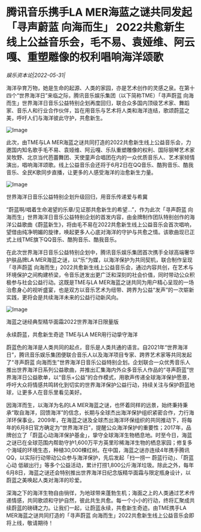 # 腾讯音乐携手LA MER海蓝之谜共同发起「寻声蔚蓝 向海而生」 2022共愈新生线上公益音乐会，毛不易、袁娅维、阿云嘎、重塑雕像的权利唱响海洋颂歌

*娱乐资本论|2022-05-31|*

海洋孕育万物，她是生命的起源、人类的家园，亦是艺术创作的灵感之泉。在第十四个“世界海洋日”来临之际，腾讯音乐娱乐集团（以下简称TME）「寻声蔚蓝 向海而生」世界海洋日音乐公益特别企划再度回归，联合众多国内顶级艺术家、舞蹈家、音乐人和行业合作伙伴，旨在用音乐与艺术将人类和海洋连结，歌颂蔚蓝之美，呼吁人们与海洋彼此守护，共愈新生。

![Image](http://static.ylzbl.com/uploads/ueditor/php/upload/image/20220531/1653980556360633.png)

此次，由TME与LA MER海蓝之谜共同打造的2022共愈新生线上公益音乐会，力邀国内知名歌手毛不易、袁娅维、阿云嘎、乐队重塑雕像的权利、国际钢琴艺术家吴牧野、北京当代芭蕾舞团、天使童声合唱团在内的一众优质音乐人、艺术家倾情演出，唱响海洋颂歌。线上公益音乐会还将于6月2日在QQ音乐、酷狗音乐、酷我音乐、全民K歌同步直播，让更多的人感受海洋的治愈新生力量。

![Image](http://static.ylzbl.com/uploads/ueditor/php/upload/image/20220531/1653980574874370.png)

世界海洋日音乐公益特别企划升级回归，用音乐传递爱与希冀

“蔚蓝啊/唱着生命渴望的乐章/见证那共愈新生的希望…”，作为此次「寻声蔚蓝 向海而生」世界海洋日音乐公益特别企划的首发内容，由金牌制作团队特别创作的海洋公益歌曲《蔚蓝新生》，将由毛不易在2022共愈新生线上公益音乐会首次唱响，望借由纯净明媚的旋律，唤起更多人心底对海洋的守护与共愈之情。该歌曲现已正式上线TME旗下QQ音乐、酷狗音乐、酷我音乐。

在此次世界海洋日音乐公益特别企划中，腾讯音乐娱乐集团首次携手全球高端奢华护肤品牌LA MER海蓝之谜，以“乐”为媒，以海洋保护为共同契机，联合制作呈现「寻声蔚蓝 向海而生」2022共愈新生线上公益音乐会，通过内容共创，在艺术与环境保护之间构建桥梁，令音乐迸发出更广泛和深刻的社会价值，同时带动公众积极参与社会公益行动。这既是TME与LA MER海蓝之谜共同为用户精心呈现的一场治愈身心的视听盛宴，也是双方以音乐艺术为纽带、跨界为公益“发声”的一次崭新实践，更将会是共续海洋未来的公益行动新风向。

![Image](http://static.ylzbl.com/uploads/ueditor/php/upload/image/20220531/1653980600406781.png)

海蓝之谜经典型精华面霜2022世界海洋日限量版

永续蔚蓝，共愈新生奇迹 TME与LA MER用行动挚守海洋

蔚蓝色的海洋是人类共同的起点，音乐是人类共通的语言。自2021年“世界海洋日”，腾讯音乐娱乐集团便联合音乐人以及海洋项目专家、跨界艺术家等共同发起了“寻声蔚蓝 向海而生”世界海洋日音乐公益特别企划。企划联合一众优秀音乐人推出世界海洋日系列公益歌曲，并推出汇集海内外众多音乐人作品的“寻声蔚蓝”世界海洋日公益歌单，以“音乐+公益”的合作模式，用歌声传递全球海洋保护愿景，呼吁大众将情感共鸣转化到切实的世界海洋保护公益行动，持续关注与保护蔚蓝地球，让更多人在音乐里看见美好。

因海洋而生，以海洋为名的LA MER海蓝之谜，也怀着同样的远景，始终秉持秉承“取自海洋，回馈海洋”的信念，长期与全球杰出海洋保护组织紧密合作，力行海洋环保事业。2009年，在海蓝之谜及全球杰出海洋环保组织的共同推动下，将每年的6月8日官方确定为“世界海洋日”，提醒公众海洋保护的重要性；2017年，品牌创立了「蔚蓝心动海洋保护基金」，挚守全球海洋生物栖息地。时至今日，海蓝之谜已在全球范围内帮助守护1,600万平方英里珍稀海洋生物的栖息家园；修复多个海域的环境生态，种植30,000棵红树。在中国，海蓝之谜亦连续4年携手腾讯QQ，以实际行动带动公众参与海洋保护，先后发起「扫一捞一 蔚蓝行动」、「蔚蓝心动 低碳出行」等多个公益活动，累计打捞1,800公斤海洋垃圾。除此之外，每年6月8日，海蓝之谜还会特别推出世界海洋日纪念版精华面霜与限定瓶身设计，以蔚蓝之美唤起人类对海洋的珍爱。

深海之下的海洋生物自由徜徉，为地球带来蓬勃生机；海面之上的人类通过艺术传递情感，共同歌颂和守护自然，彼此共生共愈。每一个小小的行动，终将汇聚成共续蔚蓝的磅礴之力。让我们一起，让蔚蓝永续，共愈新生奇迹。由TME携手LA MER海蓝之谜共同打造的「寻声蔚蓝 向海而生」2022共愈新生线上公益音乐会即将上线，敬请期待！

